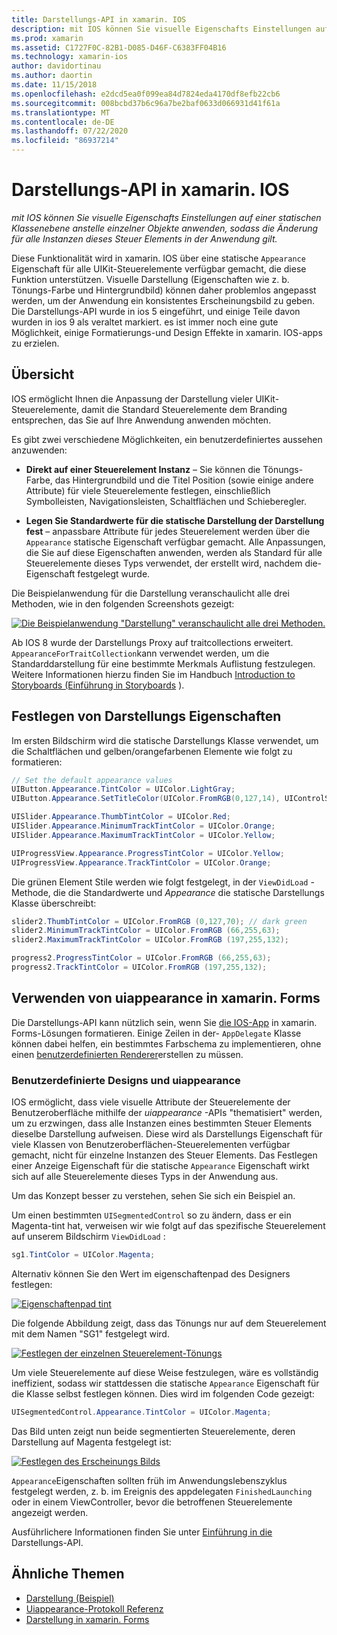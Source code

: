 ```yaml
---
title: Darstellungs-API in xamarin. IOS
description: mit IOS können Sie visuelle Eigenschafts Einstellungen auf einer statischen Klassenebene anstelle einzelner Objekte anwenden, sodass die Änderung für alle Instanzen dieses Steuer Elements in der Anwendung gilt.
ms.prod: xamarin
ms.assetid: C1727F0C-82B1-D085-D46F-C6383FF04B16
ms.technology: xamarin-ios
author: davidortinau
ms.author: daortin
ms.date: 11/15/2018
ms.openlocfilehash: e2dcd5ea0f099ea84d7824eda4170df8efb22cb6
ms.sourcegitcommit: 008bcbd37b6c96a7be2baf0633d066931d41f61a
ms.translationtype: MT
ms.contentlocale: de-DE
ms.lasthandoff: 07/22/2020
ms.locfileid: "86937214"
---
```

# <a name="appearance-api-in-xamarinios"></a>Darstellungs-API in xamarin. IOS

_mit IOS können Sie visuelle Eigenschafts Einstellungen auf einer statischen Klassenebene anstelle einzelner Objekte anwenden, sodass die Änderung für alle Instanzen dieses Steuer Elements in der Anwendung gilt._

Diese Funktionalität wird in xamarin. IOS über eine statische `Appearance` Eigenschaft für alle UIKit-Steuerelemente verfügbar gemacht, die diese Funktion unterstützen. Visuelle Darstellung (Eigenschaften wie z. b. Tönungs-Farbe und Hintergrundbild) können daher problemlos angepasst werden, um der Anwendung ein konsistentes Erscheinungsbild zu geben. Die Darstellungs-API wurde in ios 5 eingeführt, und einige Teile davon wurden in ios 9 als veraltet markiert. es ist immer noch eine gute Möglichkeit, einige Formatierungs-und Design Effekte in xamarin. IOS-apps zu erzielen.

## <a name="overview"></a>Übersicht

IOS ermöglicht Ihnen die Anpassung der Darstellung vieler UIKit-Steuerelemente, damit die Standard Steuerelemente dem Branding entsprechen, das Sie auf Ihre Anwendung anwenden möchten.

Es gibt zwei verschiedene Möglichkeiten, ein benutzerdefiniertes aussehen anzuwenden:

- **Direkt auf einer Steuerelement Instanz** – Sie können die Tönungs-Farbe, das Hintergrundbild und die Titel Position (sowie einige andere Attribute) für viele Steuerelemente festlegen, einschließlich Symbolleisten, Navigationsleisten, Schaltflächen und Schieberegler.

- **Legen Sie Standardwerte für die statische Darstellung der Darstellung fest** – anpassbare Attribute für jedes Steuerelement werden über die `Appearance` statische Eigenschaft verfügbar gemacht. Alle Anpassungen, die Sie auf diese Eigenschaften anwenden, werden als Standard für alle Steuerelemente dieses Typs verwendet, der erstellt wird, nachdem die-Eigenschaft festgelegt wurde.

Die Beispielanwendung für die Darstellung veranschaulicht alle drei Methoden, wie in den folgenden Screenshots gezeigt:

[![Die Beispielanwendung "Darstellung" veranschaulicht alle drei Methoden.](introduction-to-the-appearance-api-images/appearance01-sml.png)](introduction-to-the-appearance-api-images/appearance01.png#lightbox)

Ab IOS 8 wurde der Darstellungs Proxy auf traitcollections erweitert.
 `AppearanceForTraitCollection`kann verwendet werden, um die Standarddarstellung für eine bestimmte Merkmals Auflistung festzulegen. Weitere Informationen hierzu finden Sie im Handbuch [Introduction to Storyboards (Einführung in Storyboards](~/ios/user-interface/storyboards/unified-storyboards.md) ).

## <a name="setting-appearance-properties"></a>Festlegen von Darstellungs Eigenschaften

Im ersten Bildschirm wird die statische Darstellungs Klasse verwendet, um die Schaltflächen und gelben/orangefarbenen Elemente wie folgt zu formatieren:

```csharp
// Set the default appearance values
UIButton.Appearance.TintColor = UIColor.LightGray;
UIButton.Appearance.SetTitleColor(UIColor.FromRGB(0,127,14), UIControlState.Normal);

UISlider.Appearance.ThumbTintColor = UIColor.Red;
UISlider.Appearance.MinimumTrackTintColor = UIColor.Orange;
UISlider.Appearance.MaximumTrackTintColor = UIColor.Yellow;

UIProgressView.Appearance.ProgressTintColor = UIColor.Yellow;
UIProgressView.Appearance.TrackTintColor = UIColor.Orange;
```

Die grünen Element Stile werden wie folgt festgelegt, in der `ViewDidLoad` -Methode, die die Standardwerte und *Appearance* die statische Darstellungs Klasse überschreibt:

```csharp
slider2.ThumbTintColor = UIColor.FromRGB (0,127,70); // dark green
slider2.MinimumTrackTintColor = UIColor.FromRGB (66,255,63);
slider2.MaximumTrackTintColor = UIColor.FromRGB (197,255,132);
```

```csharp
progress2.ProgressTintColor = UIColor.FromRGB (66,255,63);
progress2.TrackTintColor = UIColor.FromRGB (197,255,132);
```

## <a name="using-uiappearance-in-xamarinforms"></a>Verwenden von uiappearance in xamarin. Forms

Die Darstellungs-API kann nützlich sein, wenn Sie [die IOS-App](~/xamarin-forms/platform/ios/formatting.md#uiappearance-api) in xamarin. Forms-Lösungen formatieren. Einige Zeilen in der- `AppDelegate` Klasse können dabei helfen, ein bestimmtes Farbschema zu implementieren, ohne einen [benutzerdefinierten Renderer](~/xamarin-forms/app-fundamentals/custom-renderer/index.md)erstellen zu müssen.

### <a name="custom-themes-and-uiappearance"></a>Benutzerdefinierte Designs und uiappearance

IOS ermöglicht, dass viele visuelle Attribute der Steuerelemente der Benutzeroberfläche mithilfe der *uiappearance* -APIs "thematisiert" werden, um zu erzwingen, dass alle Instanzen eines bestimmten Steuer Elements dieselbe Darstellung aufweisen. Diese wird als Darstellungs Eigenschaft für viele Klassen von Benutzeroberflächen-Steuerelementen verfügbar gemacht, nicht für einzelne Instanzen des Steuer Elements. Das Festlegen einer Anzeige Eigenschaft für die statische `Appearance` Eigenschaft wirkt sich auf alle Steuerelemente dieses Typs in der Anwendung aus.

Um das Konzept besser zu verstehen, sehen Sie sich ein Beispiel an.

Um einen bestimmten `UISegmentedControl` so zu ändern, dass er ein Magenta-tint hat, verweisen wir wie folgt auf das spezifische Steuerelement auf unserem Bildschirm `ViewDidLoad` :

```csharp
sg1.TintColor = UIColor.Magenta;
```

Alternativ können Sie den Wert im eigenschaftenpad des Designers festlegen:

[![Eigenschaftenpad tint](introduction-to-the-appearance-api-images/propertiespadtint.png)](introduction-to-the-appearance-api-images/propertiespadtint.png#lightbox)

Die folgende Abbildung zeigt, dass das Tönungs nur auf dem Steuerelement mit dem Namen "SG1" festgelegt wird.

[![Festlegen der einzelnen Steuerelement-Tönungs](introduction-to-the-appearance-api-images/image53.png)](introduction-to-the-appearance-api-images/image53.png#lightbox)

Um viele Steuerelemente auf diese Weise festzulegen, wäre es vollständig ineffizient, sodass wir stattdessen die statische `Appearance` Eigenschaft für die Klasse selbst festlegen können. Dies wird im folgenden Code gezeigt:

```csharp
UISegmentedControl.Appearance.TintColor = UIColor.Magenta;
```

Das Bild unten zeigt nun beide segmentierten Steuerelemente, deren Darstellung auf Magenta festgelegt ist:

[![Festlegen des Erscheinungs Bilds](introduction-to-the-appearance-api-images/image54.png)](introduction-to-the-appearance-api-images/image54.png#lightbox)

`Appearance`Eigenschaften sollten früh im Anwendungslebenszyklus festgelegt werden, z. b. im Ereignis des appdelegaten `FinishedLaunching` oder in einem ViewController, bevor die betroffenen Steuerelemente angezeigt werden.

Ausführlichere Informationen finden Sie unter [Einführung in die](~/ios/user-interface/ios-ui/introduction-to-the-appearance-api.md) Darstellungs-API.

## <a name="related-links"></a>Ähnliche Themen

- [Darstellung (Beispiel)](https://docs.microsoft.com/samples/xamarin/ios-samples/appearance)
- [Uiappearance-Protokoll Referenz](https://developer.apple.com/library/ios/documentation/UIKit/Reference/UIAppearance_Protocol/)
- [Darstellung in xamarin. Forms](~/xamarin-forms/platform/ios/formatting.md#uiappearance-api)
